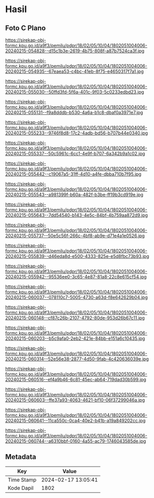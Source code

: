 # Hasil

## Foto C Plano

https://sirekap-obj-formc.kpu.go.id/a9f3/pemilu/pdpr/18/02/05/10/04/1802051004006-20240215-054828--d15c1b3e-2619-4b75-808f-a87b7524ca3f.jpg

https://sirekap-obj-formc.kpu.go.id/a9f3/pemilu/pdpr/18/02/05/10/04/1802051004006-20240215-054935--67eaea53-c4bc-41eb-8f75-e4650317f7a1.jpg

https://sirekap-obj-formc.kpu.go.id/a9f3/pemilu/pdpr/18/02/05/10/04/1802051004006-20240215-055030--50ffd3fd-5f6a-401c-9f03-5c0233edbd23.jpg

https://sirekap-obj-formc.kpu.go.id/a9f3/pemilu/pdpr/18/02/05/10/04/1802051004006-20240215-055131--f9a8dddb-b530-4a6a-b1c8-dbaf0a3971e7.jpg

https://sirekap-obj-formc.kpu.go.id/a9f3/pemilu/pdpr/18/02/05/10/04/1802051004006-20240215-055233--9746f8d8-17c2-4adb-bd56-b707b44e0340.jpg

https://sirekap-obj-formc.kpu.go.id/a9f3/pemilu/pdpr/18/02/05/10/04/1802051004006-20240215-055337--50c5961c-6cc1-4e9f-b707-6a342b9a1c02.jpg

https://sirekap-obj-formc.kpu.go.id/a9f3/pemilu/pdpr/18/02/05/10/04/1802051004006-20240215-055442--c19067a5-31ff-4d10-a4fe-dbba710b7f95.jpg

https://sirekap-obj-formc.kpu.go.id/a9f3/pemilu/pdpr/18/02/05/10/04/1802051004006-20240215-055543--a981399f-b60a-482f-b3be-ff19b3cd919e.jpg

https://sirekap-obj-formc.kpu.go.id/a9f3/pemilu/pdpr/18/02/05/10/04/1802051004006-20240215-055643--7dd54540-b143-4e5c-84bf-4b759aa872d9.jpg

https://sirekap-obj-formc.kpu.go.id/a9f3/pemilu/pdpr/18/02/05/10/04/1802051004006-20240215-055737--50e5c56f-266c-4bf8-ab9e-d71e4a1e0526.jpg

https://sirekap-obj-formc.kpu.go.id/a9f3/pemilu/pdpr/18/02/05/10/04/1802051004006-20240215-055839--d46eda8d-e500-4333-825e-e5d8fbc73b93.jpg

https://sirekap-obj-formc.kpu.go.id/a9f3/pemilu/pdpr/18/02/05/10/04/1802051004006-20240215-055942--95536ee0-3c65-4e87-81a8-22c8e615cf54.jpg

https://sirekap-obj-formc.kpu.go.id/a9f3/pemilu/pdpr/18/02/05/10/04/1802051004006-20240215-060037--078110c7-5005-4730-a63d-f8e642629b04.jpg

https://sirekap-obj-formc.kpu.go.id/a9f3/pemilu/pdpr/18/02/05/10/04/1802051004006-20240215-060148--cf87c26b-2107-4792-80de-953d26b67c11.jpg

https://sirekap-obj-formc.kpu.go.id/a9f3/pemilu/pdpr/18/02/05/10/04/1802051004006-20240215-060203--b5c9afa0-2eb2-421e-84bb-e151a6c10435.jpg

https://sirekap-obj-formc.kpu.go.id/a9f3/pemilu/pdpr/18/02/05/10/04/1802051004006-20240215-060314--52e56e38-2877-4d50-9fab-4c420636039e.jpg

https://sirekap-obj-formc.kpu.go.id/a9f3/pemilu/pdpr/18/02/05/10/04/1802051004006-20240215-060516--ef4a9b46-6c81-45ec-ab64-719dad30b599.jpg

https://sirekap-obj-formc.kpu.go.id/a9f3/pemilu/pdpr/18/02/05/10/04/1802051004006-20240215-060603--ffe37a93-4063-4621-bf10-06f37299046a.jpg

https://sirekap-obj-formc.kpu.go.id/a9f3/pemilu/pdpr/18/02/05/10/04/1802051004006-20240215-060641--11ca550c-0ca4-40e2-b41b-a19a849202cc.jpg

https://sirekap-obj-formc.kpu.go.id/a9f3/pemilu/pdpr/18/02/05/10/04/1802051004006-20240215-060744--a6310bbf-0160-4a55-ac79-1746043585de.jpg


## Metadata

| Key        | Value               |
| ---------- | ------------------- |
| Time Stamp | 2024-02-17 13:05:41 |
| Kode Dapil | 1802                |



